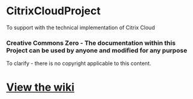 # CitrixCloudProject
To support with the technical implementation of Citrix Cloud

### Creative Commons Zero - The documentation within this Project can be used by anyone and modified for any purpose
To clarify - there is no copyright applicable to this content.

# [View the wiki](https://github.com/cybersectv/CitrixCloudProject/wiki)
